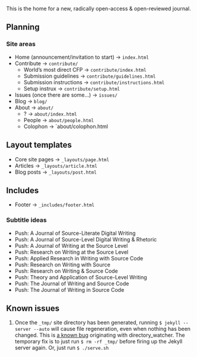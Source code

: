 This is the home for a new, radically open-access & open-reviewed journal.

## Planning

### Site areas

* Home (announcement/invitation to start) -> `index.html`
* Contribute -> `contribute/`
  * World’s most direct CFP -> `contribute/index.html`
  * Submission guidelines -> `contribute/guidelines.html`
  * Submission instructions -> `contribute/instructions.html`
  * Setup instrux -> `contribute/setup.html`
* Issues (once there are some...) -> `issues/`
* Blog -> `blog/`
* About -> `about/`
  * ? -> `about/index.html`
  * People -> `about/people.html`
  * Colophon -> `about/colophon.html

## Layout templates

* Core site pages -> `_layouts/page.html`
* Articles -> `_layouts/article.html`
* Blog posts -> `_layouts/post.html`

## Includes

* Footer -> `_includes/footer.html`

### Subtitle ideas
* Push: A Journal of Source-Literate Digital Writing
* Push: A Journal of Source-Level Digital Writing & Rhetoric
* Push: A Journal of Writing at the Source Level
* Push: Research on Writing at the Source Level
* Push: Applied Research in Writing with Source Code
* Push: Research on Writing with Source
* Push: Research on Writing & Source Code
* Push: Theory and Application of Source-Level Writing
* Push: The Journal of Writing and Source Code
* Push: The Journal of Writing in Source Code

## Known issues

1. Once the ``_tmp/`` site directory has been generated, running ``$ jekyll --server --auto`` will
cause file regeneration, even when nothing has been changed. This is
[a known bug](https://github.com/mojombo/jekyll/issues/340) originating with directory_watcher. The
temporary fix is to just run ``$ rm -rf _tmp/`` before firing up the Jekyll server again. Or, just run ``$ ./serve.sh``
